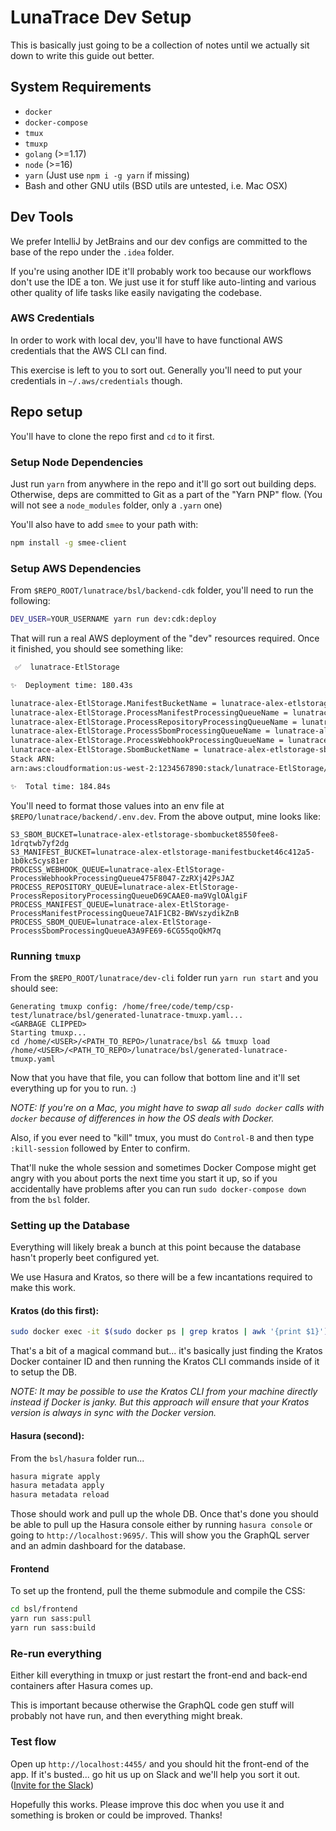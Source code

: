 <!--
  ~ Copyright by LunaSec (owned by Refinery Labs, Inc)
  ~
  ~ Licensed under the Creative Commons Attribution-ShareAlike 4.0 International
  ~ (the "License"); you may not use this file except in compliance with the
  ~ License. You may obtain a copy of the License at
  ~
  ~ https://creativecommons.org/licenses/by-sa/4.0/legalcode
  ~
  ~ See the License for the specific language governing permissions and
  ~ limitations under the License.
  ~
-->
# LunaTrace Dev Setup

This is basically just going to be a collection of notes until we actually sit down to write this guide out better.

## System Requirements

- `docker`
- `docker-compose`
- `tmux`
- `tmuxp`
- `golang` (>=1.17)
- `node` (>=16)
- `yarn` (Just use `npm i -g yarn` if missing)
- Bash and other GNU utils (BSD utils are untested, i.e. Mac OSX)

## Dev Tools

We prefer IntelliJ by JetBrains and our dev configs are committed to the base of the repo under the `.idea` folder.

If you're using another IDE it'll probably work too because our workflows don't use the IDE a ton. We just use it for
stuff like auto-linting and various other quality of life tasks like easily navigating the codebase.

### AWS Credentials

In order to work with local dev, you'll have to have functional AWS credentials that the AWS CLI can find.

This exercise is left to you to sort out. Generally you'll need to put your credentials in `~/.aws/credentials` though.

## Repo setup

You'll have to clone the repo first and `cd` to it first.

### Setup Node Dependencies

Just run `yarn` from anywhere in the repo and it'll go sort out building deps. Otherwise, deps are committed to Git as
a part of the "Yarn PNP" flow. (You will not see a `node_modules` folder, only a `.yarn` one)

You'll also have to add `smee` to your path with:

```sh
npm install -g smee-client
```

### Setup AWS Dependencies

From `$REPO_ROOT/lunatrace/bsl/backend-cdk` folder, you'll need to run the following:
```sh
DEV_USER=YOUR_USERNAME yarn run dev:cdk:deploy
```

That will run a real AWS deployment of the "dev" resources required. Once it finished, you should see something like:

```sh
 ✅  lunatrace-EtlStorage

✨  Deployment time: 180.43s

lunatrace-alex-EtlStorage.ManifestBucketName = lunatrace-alex-etlstorage-manifestbucket46c412a5-1b0kc5cys81er
lunatrace-alex-EtlStorage.ProcessManifestProcessingQueueName = lunatrace-alex-EtlStorage-ProcessManifestProcessingQueue7A1F1CB2-BWVszydikZnB
lunatrace-alex-EtlStorage.ProcessRepositoryProcessingQueueName = lunatrace-alex-EtlStorage-ProcessRepositoryProcessingQueueD69CAAE0-ma9VglOAlgiF
lunatrace-alex-EtlStorage.ProcessSbomProcessingQueueName = lunatrace-alex-EtlStorage-ProcessSbomProcessingQueueA3A9FE69-6CG55qoQkM7q
lunatrace-alex-EtlStorage.ProcessWebhookProcessingQueueName = lunatrace-alex-EtlStorage-ProcessWebhookProcessingQueue475F8047-ZzRXj42PsJAZ
lunatrace-alex-EtlStorage.SbomBucketName = lunatrace-alex-etlstorage-sbombucket8550fee8-1drqtwb7yf2dg
Stack ARN:
arn:aws:cloudformation:us-west-2:1234567890:stack/lunatrace-EtlStorage/asdf5ee5-cd11-22ec-82c9-5264031fasdf

✨  Total time: 184.84s
```

You'll need to format those values into an env file at `$REPO/lunatrace/backend/.env.dev`.  From the above output, mine looks like:

```env
S3_SBOM_BUCKET=lunatrace-alex-etlstorage-sbombucket8550fee8-1drqtwb7yf2dg
S3_MANIFEST_BUCKET=lunatrace-alex-etlstorage-manifestbucket46c412a5-1b0kc5cys81er
PROCESS_WEBHOOK_QUEUE=lunatrace-alex-EtlStorage-ProcessWebhookProcessingQueue475F8047-ZzRXj42PsJAZ
PROCESS_REPOSITORY_QUEUE=lunatrace-alex-EtlStorage-ProcessRepositoryProcessingQueueD69CAAE0-ma9VglOAlgiF
PROCESS_MANIFEST_QUEUE=lunatrace-alex-EtlStorage-ProcessManifestProcessingQueue7A1F1CB2-BWVszydikZnB
PROCESS_SBOM_QUEUE=lunatrace-alex-EtlStorage-ProcessSbomProcessingQueueA3A9FE69-6CG55qoQkM7q
```

### Running `tmuxp`

From the `$REPO_ROOT/lunatrace/dev-cli` folder run `yarn run start` and you should see:

```
Generating tmuxp config: /home/free/code/temp/csp-test/lunatrace/bsl/generated-lunatrace-tmuxp.yaml...
<GARBAGE CLIPPED>
Starting tmuxp...
cd /home/<USER>/<PATH_TO_REPO>/lunatrace/bsl && tmuxp load /home/<USER>/<PATH_TO_REPO>/lunatrace/bsl/generated-lunatrace-tmuxp.yaml
```

Now that you have that file, you can follow that bottom line and it'll set everything up for you to run. :)

_NOTE: If you're on a Mac, you might have to swap all `sudo docker` calls with `docker` because of differences in how the OS deals with Docker._

Also, if you ever need to "kill" tmux, you must do `Control-B` and then type `:kill-session` followed by Enter to confirm.

That'll nuke the whole session and sometimes Docker Compose might get angry with you about ports the next time you start
it up, so if you accidentally have problems after you can run `sudo docker-compose down` from the `bsl` folder.

### Setting up the Database

Everything will likely break a bunch at this point because the database hasn't properly beet configured yet.

We use Hasura and Kratos, so there will be a few incantations required to make this work.

#### Kratos (do this first):

```sh
sudo docker exec -it $(sudo docker ps | grep kratos | awk '{print $1}') /usr/bin/kratos migrate sql /config/config.yaml migrate sql -e --yes
```

That's a bit of a magical command but... it's basically just finding the Kratos Docker container ID and then running the
Kratos CLI commands inside of it to setup the DB.

_NOTE: It may be possible to use the Kratos CLI from your machine directly instead if Docker is janky. But this approach
will ensure that your Kratos version is always in sync with the Docker version._

#### Hasura (second):

From the `bsl/hasura` folder run...

```sh
hasura migrate apply
hasura metadata apply
hasura metadata reload
```

Those should work and pull up the whole DB. Once that's done you should be able to pull up the Hasura console either
by running `hasura console` or going to `http://localhost:9695/`. This will show you the GraphQL server and an admin
dashboard for the database.

#### Frontend

To set up the frontend, pull the theme submodule and compile the CSS:
```sh
cd bsl/frontend
yarn run sass:pull
yarn run sass:build
```

### Re-run everything

Either kill everything in tmuxp or just restart the front-end and back-end containers after Hasura comes up.

This is important because otherwise the GraphQL code gen stuff will probably not have run, and then everything might break.

### Test flow

Open up `http://localhost:4455/` and you should hit the front-end of the app. If it's busted... go hit us up on Slack
and we'll help you sort it out. 
([Invite for the Slack](https://join.slack.com/t/lunaseccommunity/shared_invite/zt-178lvngk1-SHS6bMkQS71YWtCne2XWhA))

Hopefully this works. Please improve this doc when you use it and something is broken or could be improved. Thanks!
